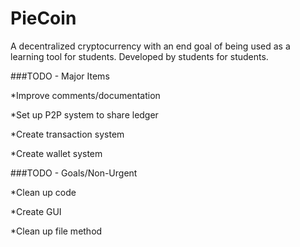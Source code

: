 # PieCoin

A decentralized cryptocurrency with an end goal of being used as a learning tool for students. Developed by students for students.

###TODO - Major Items

*Improve comments/documentation

*Set up P2P system to share ledger

*Create transaction system

*Create wallet system

###TODO - Goals/Non-Urgent

*Clean up code

*Create GUI

*Clean up file method
